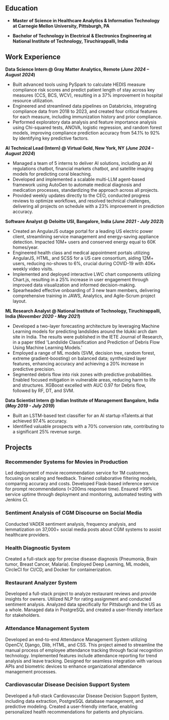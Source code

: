 
## Education
- **Master of Science in Healthcare Analytics & Information Technology at Carnegie Mellon University, Pittsburgh, PA**

- **Bachelor of Technology in Electrical & Electronics Engineering at National Institute of Technology, Tiruchirappalli, India**

## Work Experience
**Data Science Intern @ Gray Matter Analytics, Remote (_June 2024 – August 2024_)**
- Built advanced tools using PySpark to calculate HEDIS measure compliance risk scores and predict patient length of stay across key measures (CCS, BCS, WCV), resulting in a 37% improvement in hospital resource utilization.
- Engineered and streamlined data pipelines on Databricks, integrating compliance data from 2018 to 2023, and created four critical features for each measure, including immunization history and prior compliance.
- Performed exploratory data analysis and feature importance analysis using Chi-squared tests, ANOVA, logistic regression, and random forest models, improving compliance prediction accuracy from 54.1% to 92% by identifying key predictive factors.

**AI Technical Lead (Intern) @ Virtual Gold, New York, NY (_June 2024 – August 2024_)**
- Managed a team of 5 interns to deliver AI solutions, including an AI regulations chatbot, financial markets chatbot, and satellite imaging models for predicting coral bleaching.
- Developed and implemented a scalable multi-LLM agent-based framework using AutoGen to automate medical diagnosis and medication processes, standardizing the approach across all projects.
- Provided weekly updates directly to the CEO, conducted progress reviews to optimize workflows, and resolved technical challenges, delivering all projects on schedule with a 23% improvement in prediction accuracy.
  
**Software Analyst @ Deloitte USI, Bangalore, India (_June 2021 - July 2023_)**
- Created an AngularJS outage portal for a leading US electric power client, streamlining service management and energy-saving appliance detection. Impacted 10M+ users and conserved energy equal to 60K homes/year.
- Engineered health class and medical appointment portals utilizing AngularJS, HTML, and SCSS for a US care consortium, aiding 12M+ users, reducing no-shows to 6%, crucial during COVID-19 with 40K+ weekly video visits.
- Implemented and deployed interactive LWC chart components utilizing Chart.js, resulting in a 25% increase in user engagement through improved data visualization and informed decision-making.
- Spearheaded effective onboarding of 3 new team members, delivering comprehensive training in JAWS, Analytics, and Agile-Scrum project layout.

**ML Research Analyst @ National Institute of Technology, Tiruchirappalli, India (_November 2020 - May 2021_)**
- Developed a two-layer forecasting architecture by leveraging Machine Learning models for predicting landslides around the Idukki arch dam site in India. The results were published in the IETE Journal of Research, in a paper titled 'Landslide Classification and Prediction of Debris Flow Using Machine Learning Models.'
- Employed a range of ML models (SVM, decision tree, random forest, extreme gradient-boosting) on balanced data; synthesized layer features, enhancing accuracy and achieving a 20% increase in predictive precision.
- Segmented debris flow into risk zones with predictive probabilities. Enabled focused mitigation in vulnerable areas, reducing harm to life and structures. XGBoost excelled with AUC 0.97 for Debris flow, followed by RF, DT, and SVM.

**Data Scientist Intern @ Indian Institute of Management Bangalore, India (_May 2019 - July 2019_)**
- Built an LSTM-based text classifier for an AI startup nTalents.ai that achieved 97.4% accuracy.
- Identified valuable prospects with a 70% conversion rate, contributing to a significant 25% revenue surge.

## Projects
### Recommender Systems for Movies in Production
Led deployment of movie recommendation service for 1M customers, focusing on scaling and feedback. Trained collaborative filtering models, comparing accuracy and costs. Developed Flask-based inference service for prompt recommendations (<200ms response time). Ensured >99% service uptime through deployment and monitoring, automated testing with Jenkins CI.

### Sentiment Analysis of CGM Discourse on Social Media
Conducted VADER sentiment analysis, frequency analysis, and lemmatization on 37,000+ social media posts about CGM systems to assist healthcare providers.

### Health Diagnostic System
Created a full-stack app for precise disease diagnosis (Pneumonia, Brain tumor, Breast Cancer, Malaria). Employed Deep Learning, ML models, CircleCI for CI/CD, and Docker for containerization.

### Restaurant Analyzer System
Developed a full-stack project to analyze restaurant reviews and provide insights for owners. Utilized NLP for rating assignment and conducted sentiment analysis. Analyzed data specifically for Pittsburgh and the US as a whole. Managed data in PostgreSQL and created a user-friendly interface for stakeholders. 

### Attendance Management System
Developed an end-to-end Attendance Management System utilizing OpenCV, Django, Dlib, HTML, and CSS. This project aimed to streamline the manual process of employee attendance tracking through facial recognition technology. Implemented features include attendance reporting for trend analysis and leave tracking. Designed for seamless integration with various APIs and biometric devices to enhance organizational attendance management processes.

### Cardiovascular Disease Decision Support System
Developed a full-stack Cardiovascular Disease Decision Support System, including data extraction, PostgreSQL database management, and predictive modeling. Created a user-friendly interface, enabling personalized health recommendations for patients and physicians.
